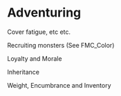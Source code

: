 # Adventuring

Cover fatigue, etc etc. 

Recruiting monsters (See FMC_Color)


Loyalty and Morale

Inheritance

Weight, Encumbrance and Inventory
